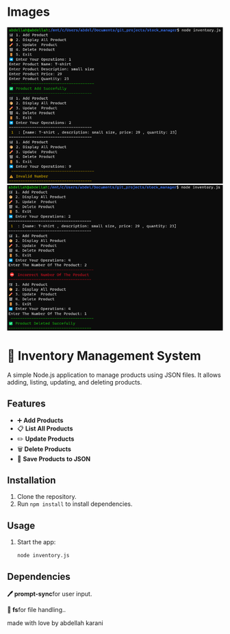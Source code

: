 # Images
<img src = "img/Screenshot 2024-12-23 202849.png">
<img src = "img/Screenshot 2024-12-23 202932.png">

# 🛒 Inventory Management System

A simple Node.js application to manage products using JSON files. It allows adding, listing, updating, and deleting products.

## Features
- ➕ **Add Products**
- 📋 **List All Products**
- ✏️ **Update Products**
- 🗑️ **Delete Products**
- 💾 **Save Products to JSON**

## Installation
1. Clone the repository.
2. Run `npm install` to install dependencies.

## Usage
1. Start the app:
   ```bash
   node inventory.js
   ```

## Dependencies

<p><b>🖊️ prompt-sync</b>for user input.</p>
<p><b>📁 fs</b>for file handling..</p>


made with love by abdellah karani
